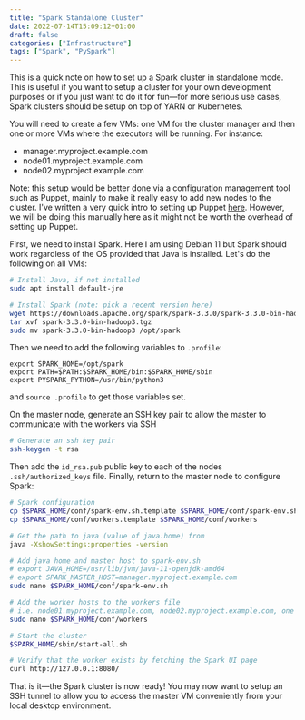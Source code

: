 ```yaml
---
title: "Spark Standalone Cluster"
date: 2022-07-14T15:09:12+01:00
draft: false
categories: ["Infrastructure"]
tags: ["Spark", "PySpark"]
---
```


This is a quick note on how to set up a Spark cluster in standalone mode. This
is useful if you want to setup a cluster for your own development purposes or
if you just want to do it for fun—for more serious use cases, Spark clusters
should be setup on top of YARN or Kubernetes.

You will need to create a few VMs: one VM for the cluster manager and then
one or more VMs where the executors will be running. For instance:

- manager.myproject.example.com
- node01.myproject.example.com
- node02.myproject.example.com

Note: this setup would be better done via a configuration management tool such
as Puppet, mainly to make it really easy to add new nodes to the cluster. I've
written a very quick intro to setting up Puppet
[here](https://nrgoncalves.github.io/posts/puppetserver/). However, we will be
doing this manually here as it might not be worth the overhead of setting up
Puppet.

First, we need to install Spark. Here I am using Debian 11 but Spark should work
regardless of the OS provided that Java is installed. Let's do the following on
all VMs:

```bash
# Install Java, if not installed
sudo apt install default-jre

# Install Spark (note: pick a recent version here)
wget https://downloads.apache.org/spark/spark-3.3.0/spark-3.3.0-bin-hadoop3.tgz
tar xvf spark-3.3.0-bin-hadoop3.tgz
sudo mv spark-3.3.0-bin-hadoop3 /opt/spark
```

Then we need to add the following variables to `.profile`:

```
export SPARK_HOME=/opt/spark
export PATH=$PATH:$SPARK_HOME/bin:$SPARK_HOME/sbin
export PYSPARK_PYTHON=/usr/bin/python3
```

and `source .profile` to get those variables set.

On the master node, generate an SSH key pair to allow the master to communicate
with the workers via SSH

```bash
# Generate an ssh key pair
ssh-keygen -t rsa
```

Then add the `id_rsa.pub` public key to each of the nodes `.ssh/authorized_keys`
file. Finally, return to the master node to configure Spark:

```bash
# Spark configuration
cp $SPARK_HOME/conf/spark-env.sh.template $SPARK_HOME/conf/spark-env.sh
cp $SPARK_HOME/conf/workers.template $SPARK_HOME/conf/workers

# Get the path to java (value of java.home) from
java -XshowSettings:properties -version

# Add java home and master host to spark-env.sh
# export JAVA_HOME=/usr/lib/jvm/java-11-openjdk-amd64
# export SPARK_MASTER_HOST=manager.myproject.example.com
sudo nano $SPARK_HOME/conf/spark-env.sh

# Add the worker hosts to the workers file
# i.e. node01.myproject.example.com, node02.myproject.example.com, one in each line
sudo nano $SPARK_HOME/conf/workers

# Start the cluster
$SPARK_HOME/sbin/start-all.sh

# Verify that the worker exists by fetching the Spark UI page
curl http://127.0.0.1:8080/
```

That is it—the Spark cluster is now ready! You may now want to setup an SSH
tunnel to allow you to access the master VM conveniently from your local desktop
environment.

